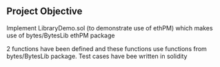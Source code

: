 ## Project Objective

Implement LibraryDemo.sol (to demonstrate use of ethPM) which makes use of bytes/BytesLib ethPM package

2 functions have been defined and these functions use functions from bytes/BytesLib package. 
Test cases have bee written in solidity